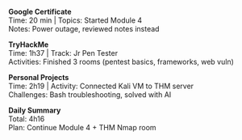 **Google Certificate**  
Time: 20 min | Topics: Started Module 4  
Notes: Power outage, reviewed notes instead  

**TryHackMe**  
Time: 1h37 | Track: Jr Pen Tester  
Activities: Finished 3 rooms (pentest basics, frameworks, web vuln)  

**Personal Projects**  
Time: 2h19 | Activity: Connected Kali VM to THM server  
Challenges: Bash troubleshooting, solved with AI  

**Daily Summary**  
Total: 4h16  
Plan: Continue Module 4 + THM Nmap room  
